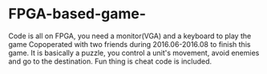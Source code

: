 # FPGA-based-game-
Code is all on FPGA, you need a monitor(VGA) and a keyboard to play the game 
Copoperated with two friends during 2016.06-2016.08 to finish this game.
It is basically a puzzle, you control a unit's movement, avoid enemies and go to the destination.
Fun thing is cheat code is included.
